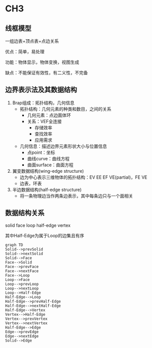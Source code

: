 # CH3

## 线框模型

一组边表+顶点表+点边关系

优点：简单，易处理 

功能：物体显示，物体变换，视图生成

缺点：不能保证有效性，有二义性，不完备

## 边界表示法及其数据结构

1. Brap组成：拓扑结构，几何信息
    * 拓扑结构：几何元素的种类和数目，之间的关系
        * 几何元素：点边面体环
        * 关系：VEF全连接
            * 存储效率
            * 查找效率
            * 应用需求
    * 几何信息：描述边界元素形状大小与位置信息
        * 点point：坐标
        * 曲线curve：曲线方程
        * 曲面surface：曲面方程
1. 翼变数据结构(wing-edge structure)
    * 边为中心表示三维物体的拓扑结构：EV EE EF VE(partial)，FE VE
    * 边表，环表
1. 半边数据结构(half-edge structure)
    * 将一条物理边当作两条边表示，其中每条边只与一个面相关

## 数据结构关系

solid face loop half-edge vertex

其中Half-Edge为属于Loop的边集且有序

```
graph TD
Solid-->prevSolid
Solid-->nextSolid
Solid-->Face
Face-->Solid
Face-->prevFace
Face-->nextFace
Face-->Loop
Loop-->Face
Loop-->prevLoop
Loop-->nextLoop
Loop-->Half-Edge
Half-Edge-->Loop
Half-Edge-->prevHalf-Edge
Half-Edge-->nextHalf-Edge
Half-Edge-->Vertex
Vertex-->Half-Edge
Vertex-->prevVertex
Vertex-->nextVertex
Half-Edge-->Edge
Edge-->prevEdge
Edge-->nextEdge
Solid-->Edge
```

